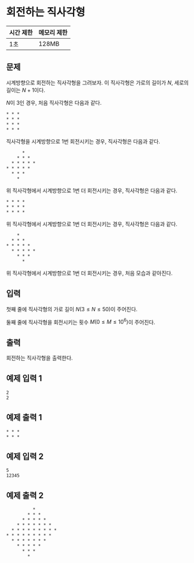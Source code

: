 # 회전하는 직사각형

| 시간 제한 | 메모리 제한 |
| --- |--------|
| 1초 | 128MB  |

## 문제

시계방향으로 회전하는 직사각형을 그려보자. 이 직사각형은 가로의 길이가 $N$, 세로의 길이는 $N+1$이다.

$N$이 3인 경우, 처음 직사각형은 다음과 같다.

```
* * *
* * *
* * *
* * *
```

직사각형을 시계방향으로 1번 회전시키는 경우, 직사각형은 다음과 같다.


```
      *
    * * *
  * * * * *
* * * * *
  * * *
    *
```

위 직사각형에서 시계방향으로 1번 더 회전시키는 경우, 직사각형은 다음과 같다.

```
* * * *
* * * *
* * * *
```

위 직사각형에서 시계방향으로 1번 더 회전시키는 경우, 직사각형은 다음과 같다.

```
    *
  * * *
* * * * *
  * * * * *
    * * *
      *
```

위 직사각형에서 시계방향으로 1번 더 회전시키는 경우, 처음 모습과 같아진다.

## 입력

첫째 줄에 직사각형의 가로 길이 $N(3 \leq N \leq 50)$이 주어진다.

둘째 줄에 직사각형을 회전시키는 횟수 $M(0 \leq M \leq 10^{6})$이 주어진다.

## 출력

회전하는 직사각형을 출력한다.

## 예제 입력 1

```
2
2
```

## 예제 출력 1

```
* * *
* * *
```

## 예제 입력 2

```
5
12345
```

## 예제 출력 2

```
          *
        * * *
      * * * * *
    * * * * * * *
  * * * * * * * * *
* * * * * * * * *
  * * * * * * *
    * * * * *
      * * *
        *
```